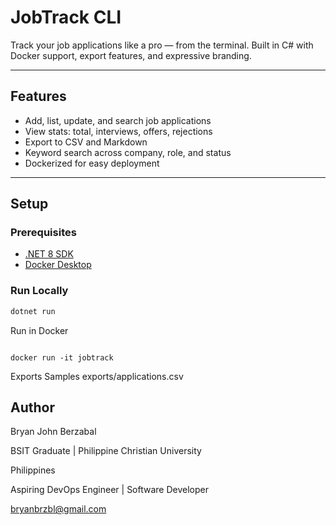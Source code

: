 #  JobTrack CLI

Track your job applications like a pro — from the terminal. Built in C# with Docker support, export features, and expressive branding.

---

## Features

-  Add, list, update, and search job applications
-  View stats: total, interviews, offers, rejections
-  Export to CSV and Markdown
-  Keyword search across company, role, and status
-  Dockerized for easy deployment

---

## Setup

### Prerequisites
- [.NET 8 SDK](https://dotnet.microsoft.com/en-us/download/dotnet/8.0)
- [Docker Desktop](https://www.docker.com/products/docker-desktop)

### Run Locally
```bash
dotnet run
```
Run in Docker

```docker build -t jobtrack .

docker run -it jobtrack
```

Exports Samples
exports/applications.csv

##  Author

Bryan John Berzabal

BSIT Graduate | Philippine Christian University

Philippines

Aspiring DevOps Engineer | Software Developer

bryanbrzbl@gmail.com

